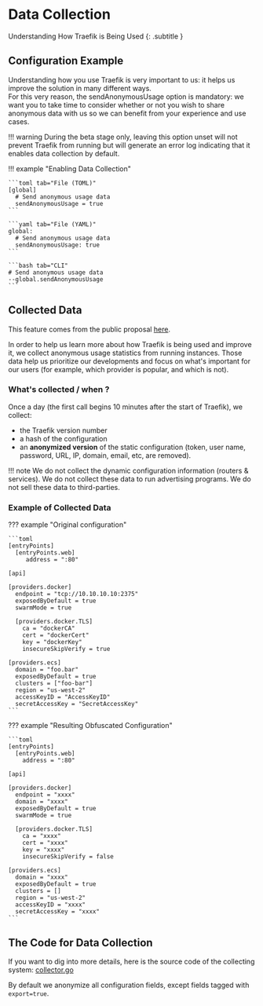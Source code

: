 # Data Collection

Understanding How Traefik is Being Used
{: .subtitle }

## Configuration Example

Understanding how you use Traefik is very important to us: it helps us improve the solution in many different ways.  
For this very reason, the sendAnonymousUsage option is mandatory: we want you to take time to consider whether or not you wish to share anonymous data with us so we can benefit from your experience and use cases.

!!! warning
    During the beta stage only, leaving this option unset will not prevent Traefik from running but will generate an error log indicating that it enables data collection by default.

!!! example "Enabling Data Collection"
    
    ```toml tab="File (TOML)"
    [global]
      # Send anonymous usage data
      sendAnonymousUsage = true
    ```
    
    ```yaml tab="File (YAML)"
    global:
      # Send anonymous usage data
      sendAnonymousUsage: true
    ```
    
    ```bash tab="CLI"
    # Send anonymous usage data
    --global.sendAnonymousUsage
    ```

## Collected Data

This feature comes from the public proposal [here](https://github.com/containous/traefik/issues/2369).

In order to help us learn more about how Traefik is being used and improve it, we collect anonymous usage statistics from running instances.
Those data help us prioritize our developments and focus on what's important for our users (for example, which provider is popular, and which is not).

### What's collected / when ?

Once a day (the first call begins 10 minutes after the start of Traefik), we collect:

- the Traefik version number
- a hash of the configuration
- an **anonymized version** of the static configuration (token, user name, password, URL, IP, domain, email, etc, are removed).

!!! note
    We do not collect the dynamic configuration information (routers & services).
    We do not collect these data to run advertising programs.
    We do not sell these data to third-parties.

### Example of Collected Data

??? example "Original configuration"

    ```toml
    [entryPoints]
      [entryPoints.web]
         address = ":80"
    
    [api]
    
    [providers.docker]
      endpoint = "tcp://10.10.10.10:2375"
      exposedByDefault = true
      swarmMode = true
    
      [providers.docker.TLS]
        ca = "dockerCA"
        cert = "dockerCert"
        key = "dockerKey"
        insecureSkipVerify = true
    
    [providers.ecs]
      domain = "foo.bar"
      exposedByDefault = true
      clusters = ["foo-bar"]
      region = "us-west-2"
      accessKeyID = "AccessKeyID"
      secretAccessKey = "SecretAccessKey"
    ```

??? example "Resulting Obfuscated Configuration"

    ```toml
    [entryPoints]
      [entryPoints.web]
        address = ":80"
    
    [api]
    
    [providers.docker]
      endpoint = "xxxx"
      domain = "xxxx"
      exposedByDefault = true
      swarmMode = true
    
      [providers.docker.TLS]
        ca = "xxxx"
        cert = "xxxx"
        key = "xxxx"
        insecureSkipVerify = false
    
    [providers.ecs]
      domain = "xxxx"
      exposedByDefault = true
      clusters = []
      region = "us-west-2"
      accessKeyID = "xxxx"
      secretAccessKey = "xxxx"
    ```

## The Code for Data Collection

If you want to dig into more details, here is the source code of the collecting system: [collector.go](https://github.com/containous/traefik/blob/master/pkg/collector/collector.go)

By default we anonymize all configuration fields, except fields tagged with `export=true`.
